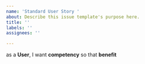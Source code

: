 ```yaml
---
name: 'Standard User Story '
about: Describe this issue template's purpose here.
title: ''
labels: ''
assignees: ''

---
```


as a **User**, I want **competency** so that **benefit**
